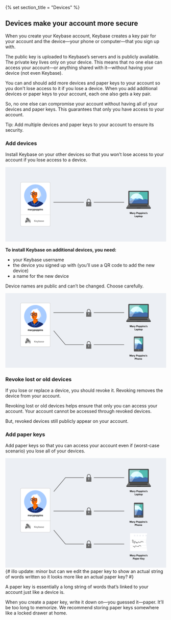 {% set section_title = "Devices" %}

## Devices make your account more secure
When you create your Keybase account, Keybase creates a key pair for your account and the device—your phone or computer—that you sign up with. 

The public key is uploaded to Keybase’s servers and is publicly available. The private key lives only on your device. This means that no one else can access your account—or anything shared with it—without having your device (not even Keybase).

You can and should add more devices and paper keys to your account so you don't lose access to it if you lose a device.
When you add additional devices or paper keys to your account, each one also gets a key pair.  

So, no one else can compromise your account without having all of your devices and paper keys. This guarantees that only you have access to your account. 

Tip: Add multiple devices and paper keys to your account to ensure its security.

### Add devices 
Install Keybase on your other devices so that you won’t lose access to your account if you lose access to a device. 

![](/img/kb-one-device.png)

**To install Keybase on additional devices, you need:**
*  your Keybase username
*  the device you signed up with (you’ll use a QR code to add the new device)
*  a name for the new device

Device names are public and can’t be changed. Choose carefully.

![](/img/kb-two-devices.png)

### Revoke lost or old devices
If you lose or replace a device, you should revoke it. Revoking removes the device from your account. 

Revoking lost or old devices helps ensure that only you can access your account. Your account cannot be accessed through revoked devices. 

But, revoked devices still publicly appear on your account. 

### Add paper keys 
Add paper keys so that you can access your account even if (worst-case scenario) you lose all of your devices. 

![](/img/kb-three-devices.png)
{# illo update: minor but can we edit the paper key to show an actual string of words written so it looks more like an actual paper key? #}

A paper key is essentially a long string of words that’s linked to your account just like a device is.

When you create a paper key, write it down on—you guessed it—paper. It’ll be too long to memorize. We recommend storing paper keys somewhere like a locked drawer at home. 